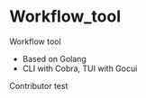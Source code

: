 # Workflow_tool
Workflow tool

- Based on Golang
- CLI with Cobra, TUI with Gocui


Contributor test